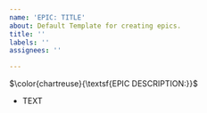 ```yaml
---
name: 'EPIC: TITLE'
about: Default Template for creating epics.
title: ''
labels: ''
assignees: ''

---
```


$\color{chartreuse}{\textsf{EPIC DESCRIPTION:}}$

* TEXT
